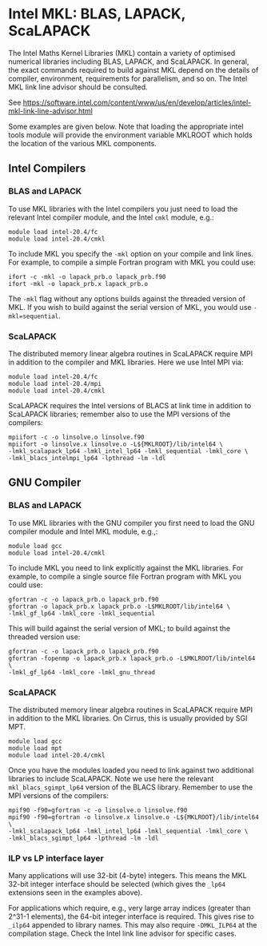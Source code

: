 # Intel MKL: BLAS, LAPACK, ScaLAPACK

The Intel Maths Kernel Libraries (MKL) contain a variety of optimised
numerical libraries including BLAS, LAPACK, and ScaLAPACK. In general,
the exact commands required to build against MKL depend on the details
of compiler, environment, requirements for parallelism, and so on. The
Intel MKL link line advisor should be consulted.

See
<https://software.intel.com/content/www/us/en/develop/articles/intel-mkl-link-line-advisor.html>

Some examples are given below. Note that loading the appropriate intel
tools module will provide the environment variable
<span class="title-ref">MKLROOT</span> which holds the location of the
various MKL components.

## Intel Compilers

### BLAS and LAPACK

To use MKL libraries with the Intel compilers you just need to load the
relevant Intel compiler module, and the Intel `cmkl` module, e.g.:

    module load intel-20.4/fc
    module load intel-20.4/cmkl

To include MKL you specify the `-mkl` option on your compile and link
lines. For example, to compile a simple Fortran program with MKL you
could use:

    ifort -c -mkl -o lapack_prb.o lapack_prb.f90
    ifort -mkl -o lapack_prb.x lapack_prb.o

The `-mkl` flag without any options builds against the threaded version
of MKL. If you wish to build against the serial version of MKL, you
would use `-mkl=sequential`.

### ScaLAPACK

The distributed memory linear algebra routines in ScaLAPACK require MPI
in addition to the compiler and MKL libraries. Here we use Intel MPI
via:

    module load intel-20.4/fc
    module load intel-20.4/mpi
    module load intel-20.4/cmkl

ScaLAPACK requires the Intel versions of BLACS at link time in addition
to ScaLAPACK libraries; remember also to use the MPI versions of the
compilers:

    mpiifort -c -o linsolve.o linsolve.f90
    mpiifort -o linsolve.x linsolve.o -L${MKLROOT}/lib/intel64 \
    -lmkl_scalapack_lp64 -lmkl_intel_lp64 -lmkl_sequential -lmkl_core \
    -lmkl_blacs_intelmpi_lp64 -lpthread -lm -ldl

## GNU Compiler

### BLAS and LAPACK

To use MKL libraries with the GNU compiler you first need to load the
GNU compiler module and Intel MKL module, e.g.,:

    module load gcc
    module load intel-20.4/cmkl

To include MKL you need to link explicitly against the MKL libraries.
For example, to compile a single source file Fortran program with MKL
you could use:

    gfortran -c -o lapack_prb.o lapack_prb.f90
    gfortran -o lapack_prb.x lapack_prb.o -L$MKLROOT/lib/intel64 \
    -lmkl_gf_lp64 -lmkl_core -lmkl_sequential

This will build against the serial version of MKL; to build against the
threaded version use:

    gfortran -c -o lapack_prb.o lapack_prb.f90
    gfortran -fopenmp -o lapack_prb.x lapack_prb.o -L$MKLROOT/lib/intel64 \
    -lmkl_gf_lp64 -lmkl_core -lmkl_gnu_thread

### ScaLAPACK

The distributed memory linear algebra routines in ScaLAPACK require MPI
in addition to the MKL libraries. On Cirrus, this is usually provided by
SGI MPT.

    module load gcc
    module load mpt
    module load intel-20.4/cmkl

Once you have the modules loaded you need to link against two additional
libraries to include ScaLAPACK. Note we use here the relevant
`mkl_blacs_sgimpt_lp64` version of the BLACS library. Remember to use
the MPI versions of the compilers:

    mpif90 -f90=gfortran -c -o linsolve.o linsolve.f90
    mpif90 -f90=gfortran -o linsolve.x linsolve.o -L${MKLROOT}/lib/intel64 \
    -lmkl_scalapack_lp64 -lmkl_intel_lp64 -lmkl_sequential -lmkl_core \
    -lmkl_blacs_sgimpt_lp64 -lpthread -lm -ldl

### ILP vs LP interface layer

Many applications will use 32-bit (4-byte) integers. This means the MKL
32-bit integer interface should be selected (which gives the `_lp64`
extensions seen in the examples above).

For applications which require, e.g., very large array indices (greater
than 2^31-1 elements), the 64-bit integer interface is required. This
gives rise to `_ilp64` appended to library names. This may also require
`-DMKL_ILP64` at the compilation stage. Check the Intel link line
advisor for specific cases.
